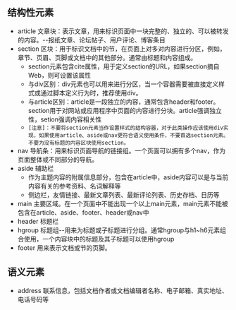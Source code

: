 ## 结构性元素
* article 文章块：表示文章，用来标识页面中一块完整的、独立的、可以被转发的内容。--报纸文章、论坛帖子、用户评论、博客条目
* section 区块：用于标识文档中的节，在页面上对多对内容进行分区，例如，章节、页眉、页脚或文档中的其他部分。通常由标题和内容组成。
    * section元素包含cite属性，用于定义section的URL，如果section摘自Web，则可设置该属性
    * 与div区别：div元素也可以用来进行分区，当一个容器需要被直接定义样式或通过脚本定义行为时，推荐使用div。
    * 与article区别：article是一段独立的内容，通常包含header和footer。section用于对网站或应用程序中页面的内容进行分块。article强调独立性，setion强调内容相关性
    * `[注意]：不要将section元素当作设置样式的结构容器，对于此类操作应该使用div实现，如果使用article、aside或nav更符合语义使用条件，不要首选section元素。不要为没有标题的内容区块使用section。`
* nav 导航条：用来标识页面导航的链接组。一个页面可以拥有多个nav，作为页面整体或不同部分的导航。
* aside 辅助栏
   * 作为主题内容的附属信息部分，包含在article中，aside内容可以是与当前内容有关的参考资料、名词解释等
   * 侧边栏，友情链接、最新文章列表、最新评论列表、历史存档、日历等
* main  主要区域。在一个页面中不能出现一个以上main元素，main元素不能被包含在article、aside、footer、header或nav中
* header 标题栏
* hgroup 标题组--用来为标题或子标题进行分组。通常hgroup与h1~h6元素组合使用，一个内容块中的标题及其子标题可以使用hgroup
* footer 用来表示文档或节的页脚。

## 语义元素
* address 联系信息，包括文档作者或文档编辑者名称、电子邮箱、真实地址、电话号码等
     